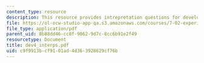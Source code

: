 ```yaml
---
content_type: resource
description: This resource provides intrepretation questions for development day 4.
file: https://ol-ocw-studio-app-qa.s3.amazonaws.com/courses/7-02-experimental-biology-communication-spring-2005/c9f9913bcf9101ad4d363928629cf76b_dev4_interps.pdf
file_type: application/pdf
parent_uid: 8b88dd46-cc8f-9062-9d7c-8cc6b91e2f49
resourcetype: Document
title: dev4_interps.pdf
uid: c9f9913b-cf91-01ad-4d36-3928629cf76b
---
```

